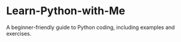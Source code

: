 # Learn-Python-with-Me
A beginner-friendly guide to Python coding, including examples and exercises.
